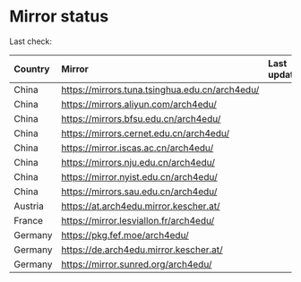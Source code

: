 <script src="./time.js"></script>
# Mirror status
Last check: <script type="text/javascript">localize(1735284119.9718165);</script>

|Country|Mirror|Last update|
|:------|:-----|:----------|
|China|https://mirrors.tuna.tsinghua.edu.cn/arch4edu/|<script type="text/javascript">localize(1735238280);</script>|
|China|https://mirrors.aliyun.com/arch4edu/|<script type="text/javascript">localize(1735238280);</script>|
|China|https://mirrors.bfsu.edu.cn/arch4edu/|<script type="text/javascript">localize(1735238280);</script>|
|China|https://mirrors.cernet.edu.cn/arch4edu/|<script type="text/javascript">localize(1735238280);</script>|
|China|https://mirror.iscas.ac.cn/arch4edu/|<script type="text/javascript">localize(1735238280);</script>|
|China|https://mirrors.nju.edu.cn/arch4edu/|<script type="text/javascript">localize(1735152103);</script>|
|China|https://mirror.nyist.edu.cn/arch4edu/|<script type="text/javascript">localize(1735238280);</script>|
|China|https://mirrors.sau.edu.cn/arch4edu/|<script type="text/javascript">localize(1731653531);</script>|
|Austria|https://at.arch4edu.mirror.kescher.at/|<script type="text/javascript">localize(1735238280);</script>|
|France|https://mirror.lesviallon.fr/arch4edu/|<script type="text/javascript">localize(1735238280);</script>|
|Germany|https://pkg.fef.moe/arch4edu/|<script type="text/javascript">localize(1735238280);</script>|
|Germany|https://de.arch4edu.mirror.kescher.at/|<script type="text/javascript">localize(1735238280);</script>|
|Germany|https://mirror.sunred.org/arch4edu/|<script type="text/javascript">localize(1735238280);</script>|

<script src="./tablefilter/tablefilter.js"></script>
<script src="./table.js"></script>